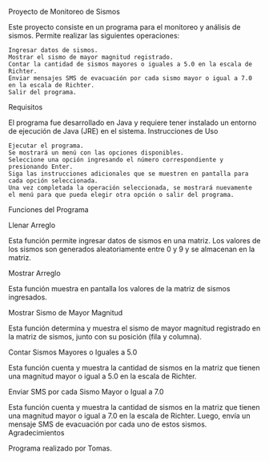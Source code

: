 Proyecto de Monitoreo de Sismos

Este proyecto consiste en un programa para el monitoreo y análisis de sismos. Permite realizar las siguientes operaciones:

    Ingresar datos de sismos.
    Mostrar el sismo de mayor magnitud registrado.
    Contar la cantidad de sismos mayores o iguales a 5.0 en la escala de Richter.
    Enviar mensajes SMS de evacuación por cada sismo mayor o igual a 7.0 en la escala de Richter.
    Salir del programa.

Requisitos

El programa fue desarrollado en Java y requiere tener instalado un entorno de ejecución de Java (JRE) en el sistema.
Instrucciones de Uso

    Ejecutar el programa.
    Se mostrará un menú con las opciones disponibles.
    Seleccione una opción ingresando el número correspondiente y presionando Enter.
    Siga las instrucciones adicionales que se muestren en pantalla para cada opción seleccionada.
    Una vez completada la operación seleccionada, se mostrará nuevamente el menú para que pueda elegir otra opción o salir del programa.

Funciones del Programa

Llenar Arreglo

Esta función permite ingresar datos de sismos en una matriz. Los valores de los sismos son generados aleatoriamente entre 0 y 9 y se almacenan en la matriz.

Mostrar Arreglo

Esta función muestra en pantalla los valores de la matriz de sismos ingresados.

Mostrar Sismo de Mayor Magnitud

Esta función determina y muestra el sismo de mayor magnitud registrado en la matriz de sismos, junto con su posición (fila y columna).

Contar Sismos Mayores o Iguales a 5.0

Esta función cuenta y muestra la cantidad de sismos en la matriz que tienen una magnitud mayor o igual a 5.0 en la escala de Richter.

Enviar SMS por cada Sismo Mayor o Igual a 7.0

Esta función cuenta y muestra la cantidad de sismos en la matriz que tienen una magnitud mayor o igual a 7.0 en la escala de Richter. Luego, envía un mensaje SMS de evacuación por cada uno de estos sismos.
Agradecimientos

Programa realizado por Tomas.
